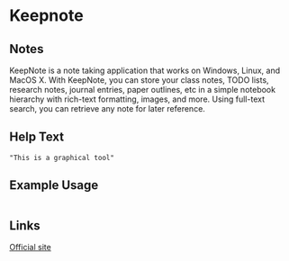 # Keepnote

Notes
-------
KeepNote is a note taking application that works on Windows, Linux, and MacOS X.
With KeepNote, you can store your class notes, TODO lists, research notes, journal entries, paper outlines, etc in a simple notebook hierarchy with rich-text formatting, images, and more. Using full-text search, you can retrieve any note for later reference. 


Help Text
-------
```
"This is a graphical tool"
```

Example Usage
-------


```

```

Links
-------
[Official site](http://keepnote.org/)
